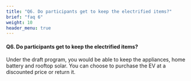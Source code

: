 ```yaml
---
title: "Q6. Do participants get to keep the electrified items?"
brief: "faq 6"
weight: 10
header_menu: true
---
```

 

####  Q6. Do participants get to keep the electrified items?

 Under the draft program, you would be able to keep the appliances, home battery and rooftop solar. You can choose to purchase the EV at a discounted price or return it.  


 